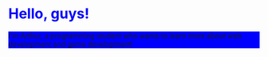 <h1 style="color: blue;">
  Hello, guys!
</h1>
<div style="background-color: blue;">
 I'm Arthur, a programming student who wants to learn more about web development and game development!
</div>
